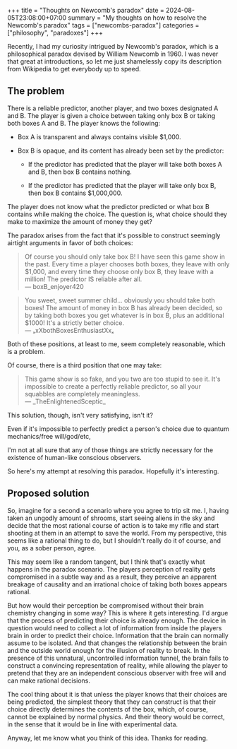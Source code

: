 +++
title = "Thoughts on Newcomb's paradox"
date = 2024-08-05T23:08:00+07:00
summary = "My thoughts on how to resolve the Newcomb's paradox"
tags = ["newcombs-paradox"]
categories = ["philosophy", "paradoxes"]
+++

Recently, I had my curiosity intrigued by Newcomb's paradox, which is a philosophical paradox devised by William Newcomb in 1960. I was never that great at introductions, so let me just shamelessly copy its description from Wikipedia to get everybody up to speed.

## The problem

There is a reliable predictor, another player, and two boxes designated A and B. The player is given a choice between taking only box B or taking both boxes A and B. The player knows the following:  

- Box A is transparent and always contains visible $1,000.  

- Box B is opaque, and its content has already been set by the predictor:  

    - If the predictor has predicted that the player will take both boxes A and B, then box B contains nothing.  

    - If the predictor has predicted that the player will take only box B, then box B contains $1,000,000.  

The player does not know what the predictor predicted or what box B contains while making the choice. The question is, what choice should they make to maximize the amount of money they get?

The paradox arises from the fact that it's possible to construct seemingly airtight arguments in favor of both choices:

> Of course you should only take box B! I have seen this game show in the past. Every time a player chooses both boxes, they leave with only $1,000, and every time they choose only box B, they leave with a million! The predictor IS reliable after all.  
    — boxB_enjoyer420

> You sweet, sweet summer child... obviously you should take both boxes! The amount of money in box B has already been decided, so by taking both boxes you get whatever is in box B, plus an additional $1000! It's a strictly better choice.  
    — ₓxXbothBoxesEnthusiastXxₓ

Both of these positions, at least to me, seem completely reasonable, which is a problem.  

Of course, there is a third position that one may take:

> This game show is so fake, and you two are too stupid to see it. It's impossible to create a perfectly reliable predictor, so all your squabbles are completely meaningless.  
    — \_TheEnlightenedSceptic_

This solution, though, isn't very satisfying, isn't it?

Even if it's impossible to perfectly predict a person's choice due to quantum mechanics/free will/god/etc, 

I'm not at all sure that any of those things are strictly necessary for the existence of human-like conscious observers.

So here's my attempt at resolving this paradox. Hopefully it's interesting.

## Proposed solution

So, imagine for a second a scenario where you agree to trip sit me. I, having taken an ungodly amount of shrooms, start seeing aliens in the sky and decide that the most rational course of action is to take my rifle and start shooting at them in an attempt to save the world. From my perspective, this seems like a rational thing to do, but I shouldn't really do it of course, and you, as a sober person, agree.

This may seem like a random tangent, but I think that's exactly what happens in the paradox scenario. The players perception of reality gets compromised in a subtle way and as a result, they perceive an apparent breakage of causality and an irrational choice of taking both boxes appears rational.

But how would their perception be compromised without their brain chemistry changing in some way? This is where it gets interesting. I'd argue that the process of predicting their choice is already enough. The device in question would need to collect a lot of information from inside the players brain in order to predict their choice. Information that the brain can normally assume to be isolated. And that changes the relationship between the brain and the outside world enough for the illusion of reality to break. In the presence of this unnatural, uncontrolled information tunnel, the brain fails to construct a convincing representation of reality, while allowing the player to pretend that they are an independent conscious observer with free will and can make rational decisions.

The cool thing about it is that unless the player knows that their choices are being predicted, the simplest theory that they can construct is that their choice directly determines the contents of the box, which, of course, cannot be explained by normal physics. And their theory would be correct, in the sense that it would be in line with experimental data.

Anyway, let me know what you think of this idea. Thanks for reading.

